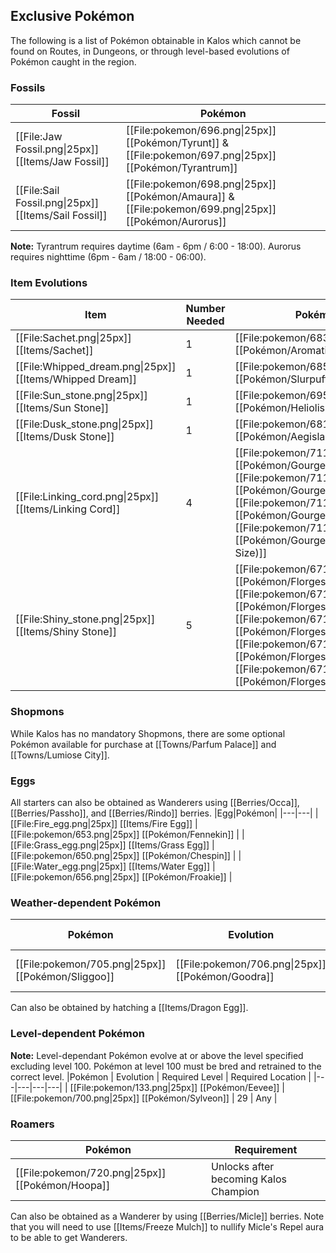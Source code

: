 ## Exclusive Pokémon

The following is a list of Pokémon obtainable in Kalos which cannot be found on Routes, in Dungeons, or through level-based evolutions of Pokémon caught in the region.

### Fossils
|Fossil|Pokémon|
|---|---|
|[[File:Jaw Fossil.png\|25px]] [[Items/Jaw Fossil]] | [[File:pokemon/696.png\|25px]] [[Pokémon/Tyrunt]] & [[File:pokemon/697.png\|25px]] [[Pokémon/Tyrantrum]]|
|[[File:Sail Fossil.png\|25px]] [[Items/Sail Fossil]] | [[File:pokemon/698.png\|25px]] [[Pokémon/Amaura]] & [[File:pokemon/699.png\|25px]] [[Pokémon/Aurorus]]|

**Note:** Tyrantrum requires daytime (6am - 6pm / 6:00 - 18:00). Aurorus requires nighttime (6pm - 6am / 18:00 - 06:00).

### Item Evolutions
|Item|Number Needed|Pokémon|
|---|---|---|
|[[File:Sachet.png\|25px]] [[Items/Sachet]]|1 | [[File:pokemon/683.png\|25px]] [[Pokémon/Aromatisse]] |
|[[File:Whipped_dream.png\|25px]] [[Items/Whipped Dream]]|1 | [[File:pokemon/685.png\|25px]] [[Pokémon/Slurpuff]] |
|[[File:Sun_stone.png\|25px]] [[Items/Sun Stone]]|1 | [[File:pokemon/695.png\|25px]] [[Pokémon/Heliolisk]] |
|[[File:Dusk_stone.png\|25px]] [[Items/Dusk Stone]]|1 | [[File:pokemon/681.png\|25px]] [[Pokémon/Aegislash (Shield)]] |
|[[File:Linking_cord.png\|25px]] [[Items/Linking Cord]]|4 | [[File:pokemon/711.01.png\|25px]] [[Pokémon/Gourgeist (Small)]], [[File:pokemon/711.02.png\|25px]] [[Pokémon/Gourgeist (Large)]], [[File:pokemon/711.png\|25px]] [[Pokémon/Gourgeist (Average)]], [[File:pokemon/711.03.png\|25px]] [[Pokémon/Gourgeist (Super Size)]] |
|[[File:Shiny_stone.png\|25px]] [[Items/Shiny Stone]]|5 | [[File:pokemon/671.png\|25px]] [[Pokémon/Florges (Red)]], [[File:pokemon/671.01.png\|25px]] [[Pokémon/Florges (Yellow)]], [[File:pokemon/671.03.png\|25px]] [[Pokémon/Florges (Blue)]], [[File:pokemon/671.02.png\|25px]] [[Pokémon/Florges (Orange)]], [[File:pokemon/671.04.png\|25px]] [[Pokémon/Florges (White)]] |

### Shopmons
While Kalos has no mandatory Shopmons, there are some optional Pokémon available for purchase at [[Towns/Parfum Palace]] and [[Towns/Lumiose City]].

### Eggs
All starters can also be obtained as Wanderers using [[Berries/Occa]], [[Berries/Passho]], and [[Berries/Rindo]] berries.
|Egg|Pokémon|
|---|---|
|[[File:Fire_egg.png\|25px]] [[Items/Fire Egg]] | [[File:pokemon/653.png\|25px]] [[Pokémon/Fennekin]] |
|[[File:Grass_egg.png\|25px]] [[Items/Grass Egg]] | [[File:pokemon/650.png\|25px]] [[Pokémon/Chespin]] |
|[[File:Water_egg.png\|25px]] [[Items/Water Egg]] | [[File:pokemon/656.png\|25px]] [[Pokémon/Froakie]] |

### Weather-dependent Pokémon
|Pokémon | Evolution | Required Weather | Required Level |
|---|---|---|---|
| [[File:pokemon/705.png\|25px]] [[Pokémon/Sliggoo]] | [[File:pokemon/706.png\|25px]] [[Pokémon/Goodra]] | Rain, Thunderstorm, or Fog | 50 |

Can also be obtained by hatching a [[Items/Dragon Egg]].

### Level-dependent Pokémon
**Note:** Level-dependant Pokémon evolve at or above the level specified excluding level 100. Pokémon at level 100 must be bred and retrained to the correct level.
|Pokémon | Evolution | Required Level | Required Location |
|---|---|---|---|
| [[File:pokemon/133.png\|25px]] [[Pokémon/Eevee]] | [[File:pokemon/700.png\|25px]] [[Pokémon/Sylveon]] | 29 | Any |

### Roamers
|Pokémon|Requirement|
|---|---|
| [[File:pokemon/720.png\|25px]] [[Pokémon/Hoopa]]|Unlocks after becoming Kalos Champion |

Can also be obtained as a Wanderer by using [[Berries/Micle]] berries. Note that you will need to use [[Items/Freeze Mulch]] to nullify Micle's Repel aura to be able to get Wanderers.